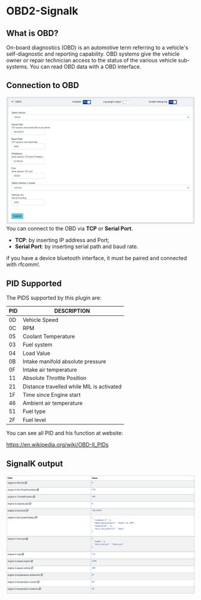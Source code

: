# OBD2-Signalk
## What is OBD?
On-board diagnostics (OBD) is an automotive term referring to a vehicle's self-diagnostic and reporting capability. OBD systems give the vehicle owner or repair technician access to the status of the various vehicle sub-systems. 
You can read OBD data with a OBD interface. 

## Connection to OBD
![plugin_schema](images/plugin_schema.png)
You can connect to the OBD via **TCP** or **Serial Port**. 

- **TCP**: by inserting IP address and Port;
- **Serial Port**: by inserting serial path and baud rate. 

if you have a device bluetooth interface, it must be paired and connected with rfcomm!.

## PID Supported
The PIDS supported by this plugin are:

| PID | DESCRIPTION |
|-----|-------------|
| 0D  | Vehicle Speed |
| 0C  | RPM |
| 05  | Coolant Temperature |
| 03  | Fuel system |
| 04  | Load Value |
| 0B  | Intake manifold absolute pressure |
| 0F  | Intake air temperature |
| 11  | Absolute Throttle Position |
| 21  | Distance travelled while MIL is activated |
| 1F  | Time since Engine start |
| 46  | Ambient air temperature |
| 51  | Fuel type |
| 2F  | Fuel level |

You can see all PID and his function at website: 

https://en.wikipedia.org/wiki/OBD-II_PIDs

## SignalK output
![signalk_output](images/signalk_output.png)







